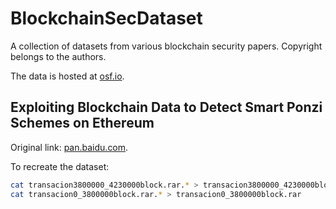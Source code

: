 # BlockchainSecDataset
A collection of datasets from various blockchain security papers. Copyright belongs to the authors.

The data is hosted at [osf.io](https://osf.io/2dvb3/?view_only=72dc54569ed54ced987d7ce7d0ca8b52).

## Exploiting Blockchain Data to Detect Smart Ponzi Schemes on Ethereum
Original link: [pan.baidu.com](https://pan.baidu.com/s/1TNBPjubIDc0GJ1kLKjiJyw).

To recreate the dataset: 
```bash
cat transacion3800000_4230000block.rar.* > transacion3800000_4230000block.rar
cat transacion0_3800000block.rar.* > transacion0_3800000block.rar
```